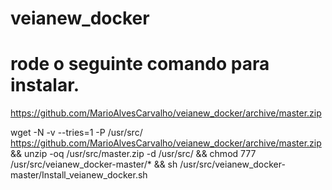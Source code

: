 # veianew_docker
# rode o seguinte comando para instalar.

https://github.com/MarioAlvesCarvalho/veianew_docker/archive/master.zip


wget -N -v --tries=1 -P /usr/src/ https://github.com/MarioAlvesCarvalho/veianew_docker/archive/master.zip && unzip -oq /usr/src/master.zip -d /usr/src/ && chmod 777 /usr/src/veianew_docker-master/* && sh /usr/src/veianew_docker-master/Install_veianew_docker.sh
